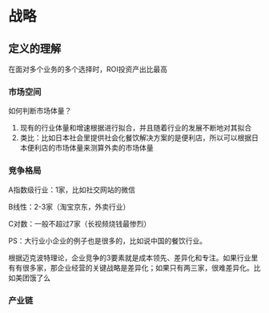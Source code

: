 # 战略

## 定义的理解

在面对多个业务的多个选择时，ROI投资产出比最高

### 市场空间

如何判断市场体量？

1. 现有的行业体量和增速根据进行拟合，并且随着行业的发展不断地对其拟合
2. 类比：比如日本社会里提供社会化餐饮解决方案的是便利店，所以可以根据日本便利店的市场体量来测算外卖的市场体量

### 竞争格局

A指数级行业：1家，比如社交网站的微信

B线性：2-3家（淘宝京东，外卖行业）

C对数：一般不超过7家（长视频烧钱最惨烈）

PS：大行业小企业的例子也是很多的，比如说中国的餐饮行业。

根据迈克波特理论，企业竞争的3要素就是成本领先、差异化和专注。如果行业里有有很多家，那企业经营的关键战略是差异化；如果只有两三家，很难差异化。比如美团饿了么

### 产业链

